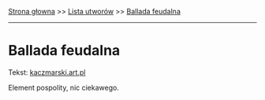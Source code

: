 [Strona głowna](../index.md) >> [Lista utworów](../list.md) >> [Ballada feudalna](34.md)

---

# Ballada feudalna

Tekst: [kaczmarski.art.pl](https://www.kaczmarski.art.pl/tworczosc/wiersze/ballada-feudalna/)

Element pospolity, nic ciekawego.